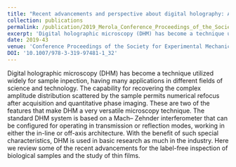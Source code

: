 ```yaml
---
title: "Recent advancements and perspective about digital holography: A super-tool in biomedical and bioengineering fields"
collection: publications
permalink: /publication/2019_Merola_Conference_Proceedings_of_the_Society_for_Experimental_Mechanics_Series
excerpt: 'Digital holographic microscopy (DHM) has become a technique utilized widely for sample inpection, having many applications in different fields of science and technology. The capability for recovering the complex amplitude distribution scattered by the sample permits numerical refocus after acquisition and quantitative phase imaging. These are two of the features that make DHM a very versatile microscopy technique. The standard DHM system is based on a Mach– Zehnder interferometer that can be configured for operating in transmission or reflection modes, working in either the in-line or off-axis architecture. With the benefit of such special characteristics, DHM is used in basic research as much in the industry. Here we review some of the recent advancements for the label-free inspection of biological samples and the study of thin films.'
date: 2019-43
venue: 'Conference Proceedings of the Society for Experimental Mechanics Series'
DOI: '10.1007/978-3-319-97481-1_32'
---
```

Digital holographic microscopy (DHM) has become a technique utilized widely for sample inpection, having many applications in different fields of science and technology. The capability for recovering the complex amplitude distribution scattered by the sample permits numerical refocus after acquisition and quantitative phase imaging. These are two of the features that make DHM a very versatile microscopy technique. The standard DHM system is based on a Mach– Zehnder interferometer that can be configured for operating in transmission or reflection modes, working in either the in-line or off-axis architecture. With the benefit of such special characteristics, DHM is used in basic research as much in the industry. Here we review some of the recent advancements for the label-free inspection of biological samples and the study of thin films.
